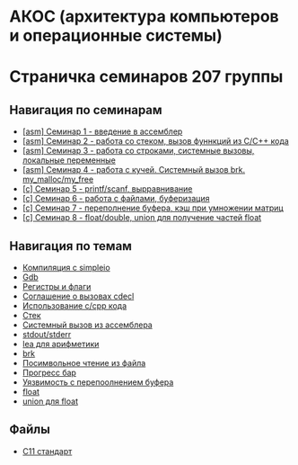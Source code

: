 # АКОС (архитектура компьютеров и операционные системы)

# Страничка семинаров 207 группы

## Навигация по семинарам
* [[asm] Семинар 1 - введение в ассемблер](1sem-asm)
* [[asm] Семинар 2 - работа со стеком, вызов фуннкций из C/C++ кода](2sem-asm)
* [[asm] Семинар 3 - работа со строками, системные вызовы, локальные переменные](3sem-asm)
* [[asm] Семинар 4 - работа с кучей. Системный вызов brk. my_malloc/my_free](4sem-asm)
* [[c]   Семинар 5 - printf/scanf, вырравнивание](5sem-c)
* [[c]   Семинар 6 - работа с файлами, буферизация](6sem-c)
* [[c]   Семинар 7 - переполнение буфера, кэш при умножении матриц](7sem-c)
* [[c]   Семинар 8 - float/double, union для получение частей float](8sem-c)

## Навигация по темам

* [Компиляция с simpleio](1sem-asm#%D0%BA%D0%BE%D0%BC%D0%BF%D0%B8%D0%BB%D1%8F%D1%86%D0%B8%D1%8F)
* [Gdb](1sem-asm#gdb)
* [Регистры и флаги](1sem-asm#%D1%80%D0%B5%D0%B3%D0%B8%D1%81%D1%82%D1%80%D1%8B)
* [Соглашение о вызовах cdecl](2sem-asm#%D1%81%D0%BE%D0%B3%D0%BB%D0%B0%D1%88%D0%B5%D0%BD%D0%B8%D0%B5-%D0%BE-%D0%B2%D1%8B%D0%B7%D0%BE%D0%B2%D1%8B%D1%85-cdecl32-%D0%B1%D0%B8%D1%82%D0%B0)
* [Использование c/cpp кода](2sem-asm#%D1%80%D0%B0%D0%B1%D0%BE%D1%82%D0%B0-%D1%81-c-%D0%B8-c-%D0%BA%D0%BE%D0%B4%D0%BE%D0%BC)
* [Стек](2sem-asm#%D1%80%D0%B0%D0%B1%D0%BE%D1%82%D0%B0-%D1%81%D0%BE-%D1%81%D1%82%D0%B5%D0%BA%D0%BE%D0%BC-tbd)
* [Системный вызов из ассемблера](3sem-asm#%D1%81%D0%B4%D0%B5%D0%BB%D0%B0%D1%82%D1%8C-%D1%81%D0%B8%D1%81%D1%82%D0%B5%D0%BC%D0%BD%D1%8B%D0%B9-%D0%B2%D1%8B%D0%B7%D0%BE%D0%B2)
* [stdout/stderr](3sem-asm#%D0%BF%D0%BE%D1%81%D0%BC%D0%BE%D1%82%D1%80%D0%B5%D1%82%D1%8C-%D0%BA%D0%B0%D0%BA-%D1%80%D0%B0%D0%B1%D0%BE%D1%82%D0%B0%D1%8E%D1%82-stdoutstderr)
* [lea для арифметики](3sem-asm#lea)
* [brk](4sem-asm#системный-вызов-brk)
* [Посимвольное чтение из файла](6sem-c/input_perf)
* [Прогресс бар](6sem-c/progress.c)
* [Уязвимость с перепоолнением буфера](7sem-c/test_overflow.c)
* [float](8sem-c#%D0%BF%D1%80%D0%B5%D0%B4%D1%81%D1%82%D0%B0%D0%B2%D0%BB%D0%B5%D0%BD%D0%B8%D0%B5-%D0%B2%D0%B5%D1%89%D0%B5%D1%81%D1%82%D0%B2%D0%B5%D0%BD%D0%BD%D1%8B%D1%85-%D1%87%D0%B8%D1%81%D0%B5%D0%BB)
* [union для float](8sem-c/float_parts.c)

## Файлы

* [C11 стандарт](C11_standard.pdf)
